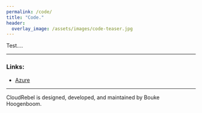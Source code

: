 ```yaml
---
permalink: /code/
title: "Code."
header:
  overlay_image: /assets/images/code-teaser.jpg
---
```


Test....

---
### Links:

- [Azure](https://azure.com/)

---

CloudRebel is designed, developed, and maintained by Bouke Hoogenboom.